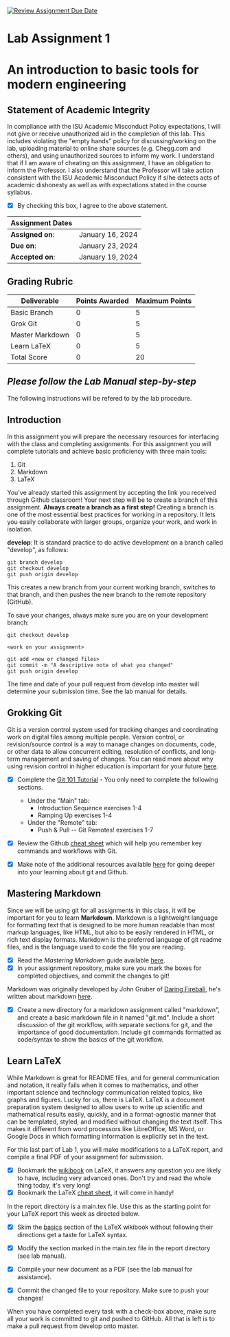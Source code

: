 [![Review Assignment Due Date](https://classroom.github.com/assets/deadline-readme-button-24ddc0f5d75046c5622901739e7c5dd533143b0c8e959d652212380cedb1ea36.svg)](https://classroom.github.com/a/3xUPGAKi)
# Lab Assignment 1
# An introduction to basic tools for modern engineering

## Statement of Academic Integrity

In compliance with the ISU Academic Misconduct Policy expectations, I will not give or receive unauthorized aid in the completion of this lab.  This includes violating the "empty hands" policy for discussing/working on the lab, uploading material to online share sources (e.g. Chegg.com and others), and using unauthorized sources to inform my work. I understand that if I am aware of cheating on this assignment, I have an obligation to inform the Professor. I also understand that the Professor will take action consistent with the ISU Academic Misconduct Policy if s/he detects acts of academic dishonesty as well as with expectations stated in the course syllabus.

- [x] By checking this box, I agree to the above statement.


| Assignment Dates | |
| --- | --- |
|**Assigned on**: | January 16, 2024 |
|**Due on**: | January 23, 2024 |
|**Accepted on**: | January 19, 2024 |


## Grading Rubric

|Deliverable | Points Awarded | Maximum Points |
|---|---|---|
| Basic Branch | 0 | 5 |
| Grok Git | 0 | 5 |
| Master Markdown | 0 | 5 |
| Learn LaTeX | 0 | 5 |
| Total Score | 0 | 20 |


## _**Please follow the Lab Manual step-by-step**_
The following instructions will be refered to by the lab procedure.


## Introduction

In this assignment you will prepare the necessary resources for interfacing with the class and completing assignments.  For this assignment you will complete tutorials and achieve basic proficiency with three main tools:

1. Git
2. Markdown
3. LaTeX

You've already started this assignment by accepting the link you received through Github classroom!  Your next step will be to create a branch of this assignment.  **Always create a branch as a first step!** Creating a branch is one of the most essential best practices for working in a repository.  It lets you easily collaborate with larger groups, organize your work, and work in isolation.

**develop**: It is standard practice to do active development on a branch called "develop", as follows:

    git branch develop
    git checkout develop
    git push origin develop

This creates a new branch from your current working branch, switches to that branch, and then pushes the new branch to the remote repository (GitHub).

To save your changes, always make sure you are on your development branch:

    git checkout develop

    <work on your assignment>

    git add <new or changed files>
    git commit -m "A descriptive note of what you changed"
    git push origin develop

The time and date of your pull request from develop into master will determine your submission time. See the lab manual for details.


## Grokking Git

Git is a version control system used for tracking changes and coordinating work on digital files among multiple people. Version control, or revision/source control is a way to manage changes on documents, code, or other data to allow  concurrent editing, resolution of conflicts, and long-term management and saving of changes.  You can read more about why using revision control in higher education is important for your future [here](https://jarofgreen.co.uk/2013/05/why-programmers-should-learn-git/).

- [x] Complete the
  [Git 101 Tutorial](https://learngitbranching.js.org) -
  You only need to complete the following sections.
  - Under the "Main" tab:
    - Introduction Sequence exercises 1-4
    - Ramping Up exercises 1-4
  - Under the "Remote" tab:
    - Push & Pull -- Git Remotes! exercises 1-7
- [x] Review the Github
  [cheat sheet](https://education.github.com/git-cheat-sheet-education.pdf)
  which will help you remember key commands and workflows with Git.
- [x] Make note of the additional resources available
  [here](https://help.github.com/articles/good-resources-for-learning-git-and-github/)
  for going deeper into your learning about git and Github.


## Mastering Markdown

Since we will be using git for all assignments in this class, it will be important for you to learn **Markdown**.  Markdown is a lightweight language for formatting text that is designed to be more human readable than most markup languages, like HTML, but also to be easily rendered in HTML, or rich text display formats.  Markdown is the preferred language of git readme files, and is the language used to code the file you are reading.

- [x] Read the *Mastering Markdown* guide available
  [here](https://guides.github.com/features/mastering-markdown/).
- [x] In your assignment repository, make sure you mark the boxes for completed objectives, and commit the changes to git!

Markdown was originally developed by John Gruber of [Daring Fireball](daringfireball.net), he's written about markdown [here](http://daringfireball.net/projects/markdown/).

- [x] Create a new directory for a markdown assignment called "markdown", and create a basic markdown file in it named "git.md".  Include a short discussion of the git workflow, with separate sections for git, and the importance of good documentation.  Include git commands formatted as code/syntax to show the basics of the git workflow.


## Learn LaTeX

While Markdown is great for README files, and for general communication and notation, it really fails when it comes to mathematics, and other important science and technology communication related topics, like graphs and figures.  Lucky for us, there is LaTeX.  LaTeX is a document preparation system designed to allow users to write up scientific and mathematical results easily, quickly, and in a format-agnostic manner that can be templated, styled, and modified without changing the text itself.  This makes it different from word processors like LibreOffice, MS Word, or Google Docs in which formatting information is explicitly set in the text.

For this last part of Lab 1, you will make modifications to a LaTeX report, and compile a final PDF of your assignment for submission.

- [x] Bookmark the
  [wikibook](https://en.wikibooks.org/wiki/LaTeX)
  on LaTeX, it answers any question you are likely to have, including very advanced ones.  Don't try and read the whole thing today, it's very long!
- [x] Bookmark the LaTeX
  [cheat sheet](http://www.ctan.org/tex-archive/info/latexcheat/latexcheat/latexsheet.pdf),
  it will come in handy!

In the report directory is a main.tex file. Use this as the starting point for your LaTeX report this week as directed below.


- [x] Skim the [basics](https://en.wikibooks.org/wiki/LaTeX/Basics) section of the LaTeX wikibook without following their directions get a taste for LaTeX syntax.

- [x] Modify the section marked in the main.tex file in the report directory (see lab manual).

- [x] Compile your new document as a PDF (see the lab manual for assistance).
- [x] Commit the changed file to your repository.  Make sure to push your changes!

When you have completed every task with a check-box above, make sure all your work is committed to git and pushed to GitHub. All that is left is to make a pull request from develop onto master.
